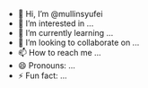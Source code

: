 - 👋 Hi, I’m @mullinsyufei
- 👀 I’m interested in ...
- 🌱 I’m currently learning ...
- 💞️ I’m looking to collaborate on ...
- 📫 How to reach me ...
- 😄 Pronouns: ...
- ⚡ Fun fact: ...

<!---
mullinsyufei/mullinsyufei is a ✨ special ✨ repository because its `README.md` (this file) appears on your GitHub profile.
You can click the Preview link to take a look at your changes.
--->
